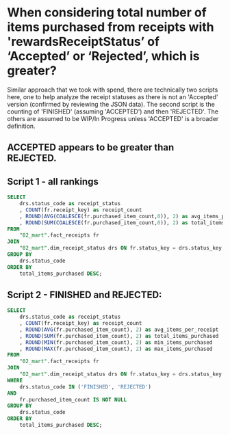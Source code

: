 # When considering total number of items purchased from receipts with 'rewardsReceiptStatus’ of ‘Accepted’ or ‘Rejected’, which is greater?
Similar approach that we took with spend, there are technically two scripts here, one to help analyze the receipt statuses as there is not an 'Accepted' version (confirmed by reviewing the JSON data).
The second script is the counting of 'FINISHED' (assuming 'ACCEPTED') and then 'REJECTED'. The others are assumed to be WIP/In Progress unless 'ACCEPTED' is a broader definition.

## ACCEPTED appears to be greater than REJECTED.

## Script 1 - all rankings
```sql
SELECT 
    drs.status_code as receipt_status
    , COUNT(fr.receipt_key) as receipt_count
    , ROUND(AVG(COALESCE(fr.purchased_item_count,0)), 2) as avg_items_per_receipt
    , ROUND(SUM(COALESCE(fr.purchased_item_count,0)), 2) as total_items_purchased
FROM 
    "02_mart".fact_receipts fr
JOIN 
    "02_mart".dim_receipt_status drs ON fr.status_key = drs.status_key
GROUP BY 
    drs.status_code
ORDER BY 
    total_items_purchased DESC;
```

## Script 2 - FINISHED and REJECTED:
```sql
SELECT 
    drs.status_code as receipt_status
    , COUNT(fr.receipt_key) as receipt_count
    , ROUND(AVG(fr.purchased_item_count), 2) as avg_items_per_receipt
    , ROUND(SUM(fr.purchased_item_count), 2) as total_items_purchased
    , ROUND(MIN(fr.purchased_item_count), 2) as min_items_purchased
    , ROUND(MAX(fr.purchased_item_count), 2) as max_items_purchased
FROM 
    "02_mart".fact_receipts fr
JOIN 
    "02_mart".dim_receipt_status drs ON fr.status_key = drs.status_key
WHERE 
    drs.status_code IN ('FINISHED', 'REJECTED')
AND 
    fr.purchased_item_count IS NOT NULL
GROUP BY 
    drs.status_code
ORDER BY 
    total_items_purchased DESC;
```